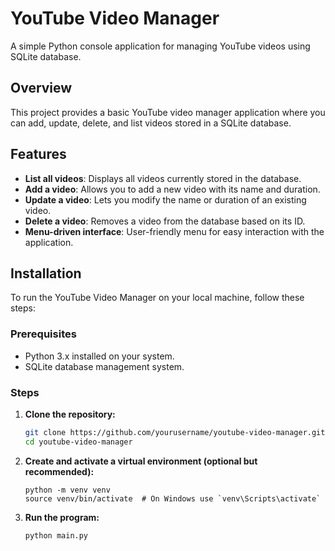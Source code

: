 
# YouTube Video Manager

A simple Python console application for managing YouTube videos using SQLite database.

## Overview
This project provides a basic YouTube video manager application where you can add, update, delete, and list videos stored in a SQLite database.

## Features
- **List all videos**: Displays all videos currently stored in the database.
- **Add a video**: Allows you to add a new video with its name and duration.
- **Update a video**: Lets you modify the name or duration of an existing video.
- **Delete a video**: Removes a video from the database based on its ID.
- **Menu-driven interface**: User-friendly menu for easy interaction with the application.

## Installation
To run the YouTube Video Manager on your local machine, follow these steps:

### Prerequisites
- Python 3.x installed on your system.
- SQLite database management system.

### Steps
1. **Clone the repository:**
   ```bash
   git clone https://github.com/yourusername/youtube-video-manager.git
   cd youtube-video-manager
2. **Create and activate a virtual environment (optional but recommended):**  
	```
	python -m venv venv
	source venv/bin/activate  # On Windows use `venv\Scripts\activate`
	```
3. **Run the program:**
	```
	python main.py
	```
